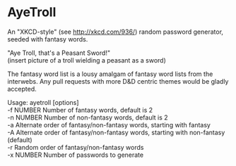 AyeTroll
========
An "XKCD-style" (see http://xkcd.com/936/) random password generator,
seeded with fantasy words.

"Aye Troll, that's a Peasant Sword!"   
(insert picture of a troll wielding a peasant as a sword)

The fantasy word list is a lousy amalgam of fantasy word lists from the
interwebs.  Any pull requests with more D&D centric themes would be
gladly accepted.

Usage: ayetroll [options]  
    -f NUMBER                        Number of fantasy words, default is 2  
    -n NUMBER                        Number of non-fantasy words, default is 2  
    -a                               Alternate order of fantasy/non-fantasy words, starting with fantasy  
    -A                               Alternate order of fantasy/non-fantasy words, starting with non-fantasy (default)  
    -r                               Random order of fantasy/non-fantasy words  
    -x NUMBER                        Number of passwords to generate
